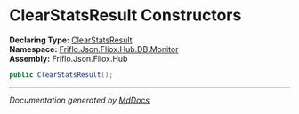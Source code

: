 ﻿<!--  
  <auto-generated>   
    The contents of this file were generated by a tool.  
    Changes to this file may be list if the file is regenerated  
  </auto-generated>   
-->

# ClearStatsResult Constructors

**Declaring Type:** [ClearStatsResult](../index.md)  
**Namespace:** [Friflo.Json.Fliox.Hub.DB.Monitor](../../index.md)  
**Assembly:** Friflo.Json.Fliox.Hub

```csharp
public ClearStatsResult();
```
___

*Documentation generated by [MdDocs](https://github.com/ap0llo/mddocs)*
